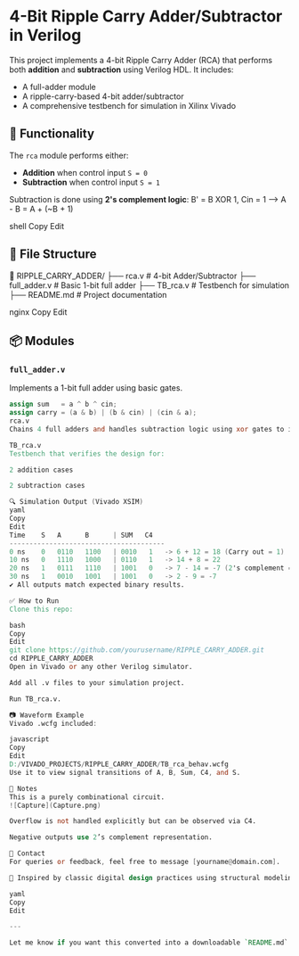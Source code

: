 # 4-Bit Ripple Carry Adder/Subtractor in Verilog

This project implements a 4-bit Ripple Carry Adder (RCA) that performs both **addition** and **subtraction** using Verilog HDL. It includes:
- A full-adder module
- A ripple-carry-based 4-bit adder/subtractor
- A comprehensive testbench for simulation in Xilinx Vivado

## 🧠 Functionality

The `rca` module performs either:
- **Addition** when control input `S = 0`
- **Subtraction** when control input `S = 1`

Subtraction is done using **2's complement logic**:
B' = B XOR 1, Cin = 1 --> A - B = A + (~B + 1)

shell
Copy
Edit

## 📁 File Structure

📂 RIPPLE_CARRY_ADDER/
├── rca.v # 4-bit Adder/Subtractor
├── full_adder.v # Basic 1-bit full adder
├── TB_rca.v # Testbench for simulation
├── README.md # Project documentation

nginx
Copy
Edit

## 📦 Modules

### `full_adder.v`

Implements a 1-bit full adder using basic gates.

```verilog
assign sum   = a ^ b ^ cin;
assign carry = (a & b) | (b & cin) | (cin & a);
rca.v
Chains 4 full adders and handles subtraction logic using xor gates to invert B if S = 1.

TB_rca.v
Testbench that verifies the design for:

2 addition cases

2 subtraction cases

🔍 Simulation Output (Vivado XSIM)
yaml
Copy
Edit
Time    S   A      B      | SUM   C4
---------------------------------------
0 ns    0   0110   1100   | 0010   1   -> 6 + 12 = 18 (Carry out = 1)
10 ns   0   1110   1000   | 0110   1   -> 14 + 8 = 22
20 ns   1   0111   1110   | 1001   0   -> 7 - 14 = -7 (2's complement = 1001)
30 ns   1   0010   1001   | 1001   0   -> 2 - 9 = -7
✔️ All outputs match expected binary results.

✅ How to Run
Clone this repo:

bash
Copy
Edit
git clone https://github.com/yourusername/RIPPLE_CARRY_ADDER.git
cd RIPPLE_CARRY_ADDER
Open in Vivado or any other Verilog simulator.

Add all .v files to your simulation project.

Run TB_rca.v.

📷 Waveform Example
Vivado .wcfg included:

javascript
Copy
Edit
D:/VIVADO_PROJECTS/RIPPLE_CARRY_ADDER/TB_rca_behav.wcfg
Use it to view signal transitions of A, B, Sum, C4, and S.

📌 Notes
This is a purely combinational circuit.
![Capture](Capture.png)

Overflow is not handled explicitly but can be observed via C4.

Negative outputs use 2’s complement representation.

📧 Contact
For queries or feedback, feel free to message [yourname@domain.com].

🔗 Inspired by classic digital design practices using structural modeling in Verilog.

yaml
Copy
Edit

---

Let me know if you want this converted into a downloadable `README.md` file, or if you'd like to add waveform screenshots too!








